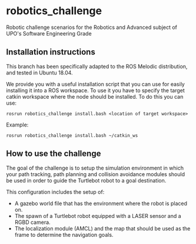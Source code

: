 # robotics_challenge
Robotic challenge scenarios for the Robotics and Advanced subject of UPO's Software Engineering Grade

## Installation instructions

This branch has been specifically adapted to the ROS Melodic distribution, and tested in Ubuntu 18.04.

We provide you with a useful installation script that you can use for easily installing it into a ROS workspace. To use it you have to specify the target catkin workspace where the node should be installed. To do this you can use:

```
rosrun robotics_challenge install.bash <location of target workspace>
```

Example:

```
rosrun robotics_challenge install.bash ~/catkin_ws
```

## How to use the challenge

The goal of the challenge is to setup the simulation environment in which your path tracking, path planning and collision avoidance modules should be used in order to guide the Turtlebot robot to a goal destination. 

This configuration includes the setup of:

* A gazebo world file that has the environment where the robot is placed on.
* The spawn of a Turtlebot robot equipped with a LASER sensor and a RGBD camera.
* The localization module (AMCL) and the map that should be used as the frame to determine the navigation goals.

